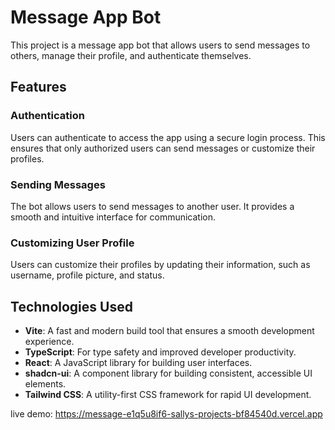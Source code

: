 # Message App Bot

This project is a message app bot that allows users to send messages to others, manage their profile, and authenticate themselves. 

## Features

### Authentication
Users can authenticate to access the app using a secure login process. This ensures that only authorized users can send messages or customize their profiles.

### Sending Messages
The bot allows users to send messages to another user. It provides a smooth and intuitive interface for communication.

### Customizing User Profile
Users can customize their profiles by updating their information, such as username, profile picture, and status.

## Technologies Used

- **Vite**: A fast and modern build tool that ensures a smooth development experience.
- **TypeScript**: For type safety and improved developer productivity.
- **React**: A JavaScript library for building user interfaces.
- **shadcn-ui**: A component library for building consistent, accessible UI elements.
- **Tailwind CSS**: A utility-first CSS framework for rapid UI development.

live demo: https://message-e1q5u8if6-sallys-projects-bf84540d.vercel.app
